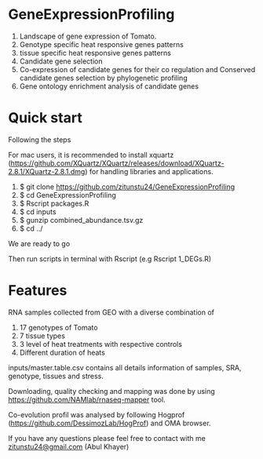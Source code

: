 # GeneExpressionProfiling

1. Landscape of gene expression of Tomato. 
2. Genotype specific heat responsive genes patterns 
3. tissue specific heat responsive genes patterns 
4. Candidate gene selection
5. Co-expression of candidate genes for their co regulation and Conserved candidate genes selection by phylogenetic profiling
6. Gene ontology enrichment analysis of candidate genes


# Quick start 

Following the steps

For mac users, it is recommended to install xquartz (https://github.com/XQuartz/XQuartz/releases/download/XQuartz-2.8.1/XQuartz-2.8.1.dmg) for handling libraries and applications.  

1. $ git clone https://github.com/zitunstu24/GeneExpressionProfiling
2. $ cd GeneExpressionProfiling
3. $ Rscript packages.R
4. $ cd inputs
5. $ gunzip combined_abundance.tsv.gz
6. $ cd ../

We are ready to go

Then run scripts in terminal with Rscript (e.g Rscript 1_DEGs.R) 

# Features

RNA samples collected from GEO with a diverse combination of 
1. 17 genotypes of Tomato
2. 7 tissue types
3. 3 level of heat treatments with respective controls
4. Different duration of heats

inputs/master.table.csv contains all details information of samples, SRA, genotype, tissues and stress. 

Downloading, quality checking and mapping was done by using https://github.com/NAMlab/rnaseq-mapper tool.

Co-evolution profil was analysed by following Hogprof (https://github.com/DessimozLab/HogProf) and OMA browser. 

If you have any questions please feel free to contact with me zitunstu24@gmail.com (Abul Khayer)
